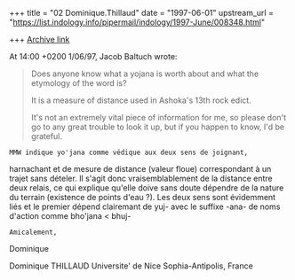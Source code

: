 +++
title = "02 Dominique.Thillaud"
date = "1997-06-01"
upstream_url = "https://list.indology.info/pipermail/indology/1997-June/008348.html"

+++
[Archive link](https://list.indology.info/pipermail/indology/1997-June/008348.html)

At 14:00 +0200 1/06/97, Jacob Baltuch wrote:
>Does anyone know what a yojana is worth about
>and what the etymology of the word is?
>
>It is a measure of distance used in Ashoka's 13th
>rock edict.
>
>It's not an extremely vital piece of information
>for me, so please don't go to any great trouble
>to look it up, but if you happen to know, I'd be
>grateful.

	MMW indique yo'jana comme védique aux deux sens de joignant,
harnachant et de mesure de distance (valeur floue) correspondant à un
trajet sans dételer.
Il s'agit donc vraisemblablement de la distance entre deux relais, ce qui
explique qu'elle doive sans doute dépendre de la nature du terrain
(existence de points d'eau ?). Les deux sens sont évidemment liés et le
premier dépend clairemant de yuj- avec le suffixe -ana- de noms d'action
comme bho'jana < bhuj-

	Amicalement,
Dominique

Dominique THILLAUD
Universite' de Nice Sophia-Antipolis, France






